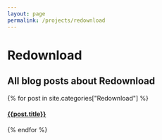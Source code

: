 ```yaml
---
layout: page
permalink: /projects/redownload
---
```

# Redownload

## All blog posts about Redownload
  <div class="archive-group">
    {% for post in site.categories["Redownload"] %}
    <article class="archive-item">
      <h4><a href="{{ site.baseurl }}{{ post.url }}">{{post.title}}</a></h4>
    </article>
    {% endfor %}
  </div>